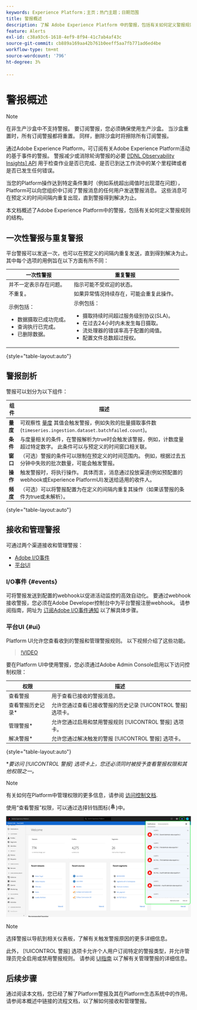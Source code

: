 ```yaml
---
keywords: Experience Platform；主页；热门主题；日期范围
title: 警报概述
description: 了解 Adobe Experience Platform 中的警报，包括有关如何定义警报规则的结构。
feature: Alerts
exl-id: c38a93c6-1618-4ef9-8f94-41c7ab4af43c
source-git-commit: cb889a169aa42b761b0eeff5aa7fb771ad6ed4be
workflow-type: tm+mt
source-wordcount: '796'
ht-degree: 3%

---
```


# 警报概述

>[!NOTE]
>
>在非生产沙盒中不支持警报。 要订阅警报，您必须确保使用生产沙盒。 当沙盒重置时，所有订阅警报都将重置。 同样，删除沙盒时将擦除所有订阅警报。

通过Adobe Experience Platform，可订阅有关Adobe Experience Platform活动的基于事件的警报。 警报减少或消除轮询警报的必要 [[!DNL Observability Insights] API](../api/overview.md) 用于检查作业是否已完成、是否已到达工作流中的某个里程碑或者是否已发生任何错误。

当您的Platform操作达到特定条件集时（例如系统超出阈值时出现潜在问题），Platform可以向您组织中订阅了警报消息的任何用户发送警报消息。 这些消息可在预定义的时间间隔内重复出现，直到警报得到解决为止。

本文档概述了Adobe Experience Platform中的警报，包括有关如何定义警报规则的结构。

## 一次性警报与重复警报

平台警报可以发送一次，也可以在预定义的间隔内重复发送，直到得到解决为止。 其中每个选项的用例旨在以下方面有所不同：

| 一次性警报 | 重复警报 |
| --- | --- |
| 并不一定表示存在问题。 | 指示可能不受欢迎的状态。 |
| 不重复。 | 如果异常情况持续存在，可能会重复此操作。 |
| 示例包括：<ul><li>数据摄取已成功完成。</li><li>查询执行已完成。</li><li>已删除数据。</li></ul> | 示例包括：<ul><li>摄取持续时间超过服务级别协议(SLA)。</li><li>在过去24小时内未发生每日摄取。</li><li>流处理器的错误率高于配置的阈值。</li><li>配置文件总数超过授权。</li></ul> |

{style="table-layout:auto"}

## 警报剖析

警报可以划分为以下组件：

| 组件 | 描述 |
| --- | --- |
| **量度** | 可观察性 [量度](../api/metrics.md#available-metrics) 其值会触发警报，例如失败的批量摄取事件数(`timeseries.ingestion.dataset.batchfailed.count`)。 |
| **条件** | 与度量相关的条件，在警报解析为true时会触发该警报，例如，计数度量超过特定数字。 此条件可以与预定义的时间窗口相关联。 |
| **窗口** | （可选）警报的条件可以限制在预定义的时间范围内。 例如，根据过去五分钟中失败的批次数量，可能会触发警报。 |
| **操作** | 触发警报时，将执行操作。 具体而言，消息通过投放渠道(例如预配置的webhook或Experience PlatformUI)发送给适用的收件人。 |
| **频度** | （可选）可以将警报配置为在定义的间隔内重复其操作（如果该警报的条件为true或未解析）。 |

{style="table-layout:auto"}

## 接收和管理警报

可通过两个渠道接收和管理警报：

* [Adobe I/O事件](#events)
* [平台UI](#ui)

### I/O事件 {#events}

可将警报发送到配置的webhook以促进活动监控的高效自动化。 要通过webhook接收警报，您必须在Adobe Developer控制台中为平台警报注册webhook。 请参阅指南，网址为 [订阅Adobe I/O事件通知](./subscribe.md) 以了解具体步骤。

### 平台UI {#ui}

Platform UI允许您查看收到的警报和管理警报规则。 以下视频介绍了这些功能。

>[!VIDEO](https://video.tv.adobe.com/v/336218?quality=12&learn=on)

要在Platform UI中使用警报，您必须通过Adobe Admin Console启用以下访问控制权限：

| 权限 | 描述 |
| --- | --- |
| 查看警报 | 用于查看已接收的警报消息。 |
| 查看警报历史记录* | 允许您通过查看已接收警报的历史记录 [!UICONTROL 警报] 选项卡。 |
| 管理警报* | 允许您通过启用和禁用警报规则 [!UICONTROL 警报] 选项卡。 |
| 解决警报* | 允许您通过解决触发的警报 [!UICONTROL 警报] 选项卡。 |

{style="table-layout:auto"}

**要访问 [!UICONTROL 警报] 选项卡上，您还必须同时被授予查看警报权限和其他权限之一。*

>[!NOTE]
>
>有关如何在Platform中管理权限的更多信息，请参阅 [访问控制文档](../../access-control/ui/overview.md).

使用“查看警报”权限，可以通过选择铃铛图标(![铃铛图标](../images/alerts/overview/icon.png))中。

![](../images/alerts/overview/ui.png)

>[!NOTE]
>
> 选择警报以导航到相关仪表板，了解有关触发警报原因的更多详细信息。

此外， [!UICONTROL 警报] 选项卡允许个人用户订阅特定的警报类型，并允许管理员完全启用或禁用警报规则。 请参阅 [UI指南](./ui.md) 以了解有关管理警报的详细信息。

## 后续步骤

通过阅读本文档，您已经了解了Platform警报及其在Platform生态系统中的作用。 请参阅本概述中链接的流程文档，以了解如何接收和管理警报。
